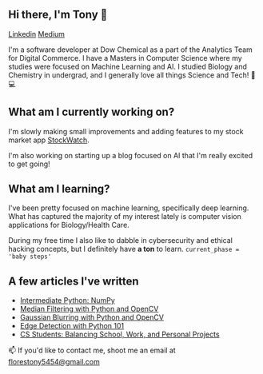 

## Hi there, I'm Tony 👋 
[Linkedin](https://www.linkedin.com/in/antonio-d-flores/) [Medium](https://medium.com/@florestony5454)


I'm a software developer at Dow Chemical as a part of the Analytics Team for Digital Commerce. I have a Masters in Computer Science where my studies were focused on Machine Learning and AI. I studied Biology and Chemistry in undergrad, and I generally love all things Science and Tech! 🧪💻

## What am I currently working on?

I'm slowly making small improvements and adding features to my stock market app [StockWatch](https://stockwatchteam12.herokuapp.com/).

I'm also working on starting up a blog focused on AI that I'm really excited to get going!

## What am I learning?

I've been pretty focused on machine learning, specifically deep learning. What has captured the majority of my interest lately is computer vision applications for Biology/Health Care. 

During my free time I also like to dabble in cybersecurity and ethical hacking concepts, but I definitely have **a ton** to learn. `current_phase = 'baby steps'`

## A few articles I've written
- [Intermediate Python: NumPy](https://towardsdatascience.com/intermediate-python-numpy-cec1c192b8e6)
- [Median Filtering with Python and OpenCV](https://medium.com/@florestony5454/median-filtering-with-python-and-opencv-2bce390be0d1)
- [Gaussian Blurring with Python and OpenCV](https://medium.com/analytics-vidhya/gaussian-blurring-with-python-and-opencv-ba8429eb879b)
- [Edge Detection with Python 101](https://medium.com/@florestony5454/edge-detection-with-python-101-b83d78f240c0)
- [CS Students: Balancing School, Work, and Personal Projects](https://medium.com/swlh/cs-students-balancing-school-work-and-personal-projects-52eb201790d)

📫 If you'd like to contact me, shoot me an email at florestony5454@gmail.com

<!--
**florestony54/florestony54** is a ✨ _special_ ✨ repository because its `README.md` (this file) appears on your GitHub profile.

Here are some ideas to get you started:

- 🔭 I’m currently working on ...
- 🌱 I’m currently learning ...
- 👯 I’m looking to collaborate on ...
- 🤔 I’m looking for help with ...
- 💬 Ask me about ...
- 📫 How to reach me: ...
- 😄 Pronouns: ...
- ⚡ Fun fact: ...
-->

